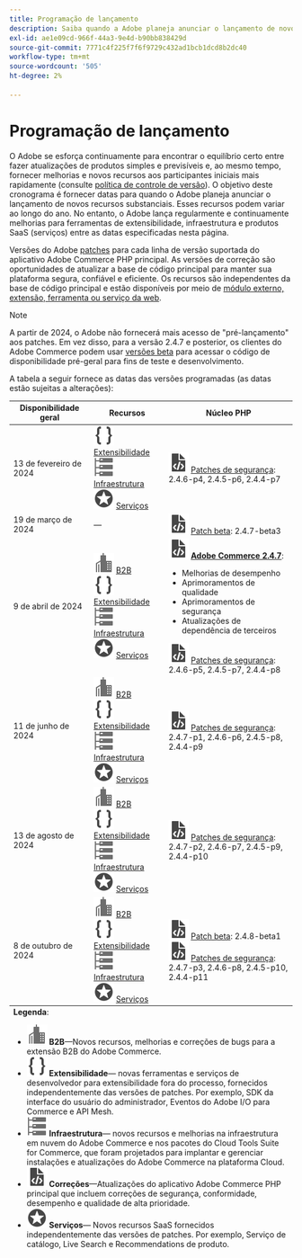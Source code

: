 ```yaml
---
title: Programação de lançamento
description: Saiba quando a Adobe planeja anunciar o lançamento de novos recursos importantes para o Adobe Commerce.
exl-id: ae1e09cd-966f-44a3-9e4d-b90bb838429d
source-git-commit: 7771c4f225f7f6f9729c432ad1bcb1dcd8b2dc40
workflow-type: tm+mt
source-wordcount: '505'
ht-degree: 2%

---
```


# Programação de lançamento

O Adobe se esforça continuamente para encontrar o equilíbrio certo entre fazer atualizações de produtos simples e previsíveis e, ao mesmo tempo, fornecer melhorias e novos recursos aos participantes iniciais mais rapidamente (consulte [política de controle de versão](versioning-policy.md)). O objetivo deste cronograma é fornecer datas para quando o Adobe planeja anunciar o lançamento de novos recursos substanciais. Esses recursos podem variar ao longo do ano. No entanto, o Adobe lança regularmente e continuamente melhorias para ferramentas de extensibilidade, infraestrutura e produtos SaaS (serviços) entre as datas especificadas nesta página.

Versões do Adobe [patches](versioning-policy.md#patch-release) para cada linha de versão suportada do aplicativo Adobe Commerce PHP principal. As versões de correção são oportunidades de atualizar a base de código principal para manter sua plataforma segura, confiável e eficiente. Os recursos são independentes da base de código principal e estão disponíveis por meio de [módulo externo, extensão, ferramenta ou serviço da web](versioning-policy.md#extensibility-infrastructure-and-services-release).

>[!NOTE]
>
>A partir de 2024, o Adobe não fornecerá mais acesso de &quot;pré-lançamento&quot; aos patches. Em vez disso, para a versão 2.4.7 e posterior, os clientes do Adobe Commerce podem usar [versões beta](beta.md) para acessar o código de disponibilidade pré-geral para fins de teste e desenvolvimento.

A tabela a seguir fornece as datas das versões programadas (as datas estão sujeitas a alterações):

<table>
<thead>
  <tr>
    <th>Disponibilidade geral</th>
    <th>Recursos</th>
    <th>Núcleo PHP</th>
  </tr>
</thead>
<tfoot>
   <tr>
      <td colspan="3"><strong>Legenda</strong>:
         <ul>
            <li><strong><img alt="Ícone de recurso B2B" src="../assets/icons/enterprise.svg"></img> B2B</strong>—Novos recursos, melhorias e correções de bugs para a extensão B2B do Adobe Commerce.</li>
            <li><strong><img alt="Ícone de recurso de extensibilidade" src="../assets/icons/brackets.svg"></img> Extensibilidade</strong>— novas ferramentas e serviços de desenvolvedor para extensibilidade fora do processo, fornecidos independentemente das versões de patches. Por exemplo, SDK da interface do usuário do administrador, Eventos do Adobe I/O para Commerce e API Mesh.</li>
            <li><strong><img alt="Ícone de recurso de infraestrutura" src="../assets/icons/servers.svg"></img> Infraestrutura</strong>— novos recursos e melhorias na infraestrutura em nuvem do Adobe Commerce e nos pacotes do Cloud Tools Suite for Commerce, que foram projetados para implantar e gerenciar instalações e atualizações do Adobe Commerce na plataforma Cloud.</li>
            <li><strong><img alt="Ícone de liberação de patch" src="../assets/icons/file-code.svg"></img> Correções</strong>—Atualizações do aplicativo Adobe Commerce PHP principal que incluem correções de segurança, conformidade, desempenho e qualidade de alta prioridade.</li>
            <li><strong><img alt="Ícone de recurso de serviços" src="../assets/icons/feature.svg"></img> Serviços</strong>— Novos recursos SaaS fornecidos independentemente das versões de patches. Por exemplo, Serviço de catálogo, Live Search e Recommendations de produto.</li>
         </ul>
      </td>
   </tr>
</tfoot>
<tbody>
  <tr>
    <td>13 de fevereiro de 2024</td>
    <td><img alt="Ícone de recurso de extensibilidade" src="../assets/icons/brackets.svg"></img> <a href="https://developer.adobe.com/commerce/extensibility/">Extensibilidade</a><br><img alt="Ícone de recurso de infraestrutura" src="../assets/icons/servers.svg"></img> <a href="https://experienceleague.adobe.com/docs/commerce-cloud-service/user-guide/release-notes/cloud-tools-suite.html">Infraestrutura</a><br><img alt="Ícone de recurso de serviços" src="../assets/icons/feature.svg"></img> <a href="https://experienceleague.adobe.com/docs/commerce-merchant-services/user-guides/release-information/release-notes-all.html">Serviços</a></td>
    <td><img alt="Ícone de liberação de patch" src="../assets/icons/file-code.svg"></img> <a href="release-notes/security/overview.md">Patches de segurança</a>: 2.4.6-p4, 2.4.5-p6, 2.4.4-p7</td>
  </tr>
  <tr>
    <td>19 de março de 2024</td>
    <td>—</td>
    <td><img alt="Ícone de liberação de patch" src="../assets/icons/file-code.svg"></img> <a href="release-notes/commerce/overview.md">Patch beta</a>: 2.4.7-beta3</td>
  </tr>
  <tr>
    <td>9 de abril de 2024</td>
    <td><img alt="Ícone de recurso B2B" src="../assets/icons/enterprise.svg"></img> <a href="https://experienceleague.adobe.com/docs/commerce-admin/b2b/release-notes.html">B2B</a><br><img alt="Ícone de recurso de extensibilidade" src="../assets/icons/brackets.svg"></img> <a href="https://developer.adobe.com/commerce/extensibility/">Extensibilidade</a><br><img alt="Ícone de recurso de infraestrutura" src="../assets/icons/servers.svg"></img> <a href="https://experienceleague.adobe.com/docs/commerce-cloud-service/user-guide/release-notes/cloud-tools-suite.html">Infraestrutura</a><br><img alt="Ícone de recurso de serviços" src="../assets/icons/feature.svg"></img> <a href="https://experienceleague.adobe.com/docs/commerce-merchant-services/user-guides/release-information/release-notes-all.html">Serviços</a></td>
    <td><img alt="Ícone de liberação de patch" src="../assets/icons/file-code.svg"></img> <a href="release-notes/commerce/overview.md"><strong>Adobe Commerce 2.4.7</a></strong>:<ul><li>Melhorias de desempenho</li><li>Aprimoramentos de qualidade</li><li>Aprimoramentos de segurança</li><li>Atualizações de dependência de terceiros</li></ul><img alt="Ícone de liberação de patch" src="../assets/icons/file-code.svg"></img> <a href="release-notes/security/overview.md">Patches de segurança</a>: 2.4.6-p5, 2.4.5-p7, 2.4.4-p8</td>
  </tr>
  <tr>
    <td>11 de junho de 2024</td>
    <td><img alt="Ícone de recurso B2B" src="../assets/icons/enterprise.svg"></img> <a href="https://experienceleague.adobe.com/docs/commerce-admin/b2b/release-notes.html">B2B</a><br><img alt="Ícone de recurso de extensibilidade" src="../assets/icons/brackets.svg"></img> <a href="https://developer.adobe.com/commerce/extensibility/">Extensibilidade</a><br><img alt="Ícone de recurso de infraestrutura" src="../assets/icons/servers.svg"></img> <a href="https://experienceleague.adobe.com/docs/commerce-cloud-service/user-guide/release-notes/cloud-tools-suite.html">Infraestrutura</a><br><img alt="Ícone de recurso de serviços" src="../assets/icons/feature.svg"></img> <a href="https://experienceleague.adobe.com/docs/commerce-merchant-services/user-guides/release-information/release-notes-all.html">Serviços</a></td>
    <td><img alt="Ícone de liberação de patch" src="../assets/icons/file-code.svg"></img> <a href="release-notes/security/overview.md">Patches de segurança</a>: 2.4.7-p1, 2.4.6-p6, 2.4.5-p8, 2.4.4-p9</td>
  </tr>
  <tr>
    <td>13 de agosto de 2024</td>
    <td><img alt="Ícone de recurso B2B" src="../assets/icons/enterprise.svg"></img> <a href="https://experienceleague.adobe.com/docs/commerce-admin/b2b/release-notes.html">B2B</a><br><img alt="Ícone de recurso de extensibilidade" src="../assets/icons/brackets.svg"></img> <a href="https://developer.adobe.com/commerce/extensibility/">Extensibilidade</a><br><img alt="Ícone de recurso de infraestrutura" src="../assets/icons/servers.svg"></img> <a href="https://experienceleague.adobe.com/docs/commerce-cloud-service/user-guide/release-notes/cloud-tools-suite.html">Infraestrutura</a><br><img alt="Ícone de recurso de serviços" src="../assets/icons/feature.svg"></img> <a href="https://experienceleague.adobe.com/docs/commerce-merchant-services/user-guides/release-information/release-notes-all.html">Serviços</a></td>
    <td><img alt="Ícone de liberação de patch" src="../assets/icons/file-code.svg"></img> <a href="release-notes/security/overview.md">Patches de segurança</a>: 2.4.7-p2, 2.4.6-p7, 2.4.5-p9, 2.4.4-p10</td>
  </tr>
  <tr>
    <td>8 de outubro de 2024</td>
    <td><img alt="Ícone de recurso B2B" src="../assets/icons/enterprise.svg"></img> <a href="https://experienceleague.adobe.com/docs/commerce-admin/b2b/release-notes.html">B2B</a><br><img alt="Ícone de recurso de extensibilidade" src="../assets/icons/brackets.svg"></img> <a href="https://developer.adobe.com/commerce/extensibility/">Extensibilidade</a><br><img alt="Ícone de recurso de infraestrutura" src="../assets/icons/servers.svg"></img> <a href="https://experienceleague.adobe.com/docs/commerce-cloud-service/user-guide/release-notes/cloud-tools-suite.html">Infraestrutura</a><br><img alt="Ícone de recurso de serviços" src="../assets/icons/feature.svg"></img> <a href="https://experienceleague.adobe.com/docs/commerce-merchant-services/user-guides/release-information/release-notes-all.html">Serviços</a></td>
    <td><img alt="Ícone de liberação de patch" src="../assets/icons/file-code.svg"></img> <a href="release-notes/commerce/overview.md">Patch beta</a>: 2.4.8-beta1<br><img alt="Ícone de liberação de patch" src="../assets/icons/file-code.svg"></img> <a href="release-notes/security/overview.md">Patches de segurança</a>: 2.4.7-p3, 2.4.6-p8, 2.4.5-p10, 2.4.4-p11</td>
  </tr>
</tbody>
</table>
